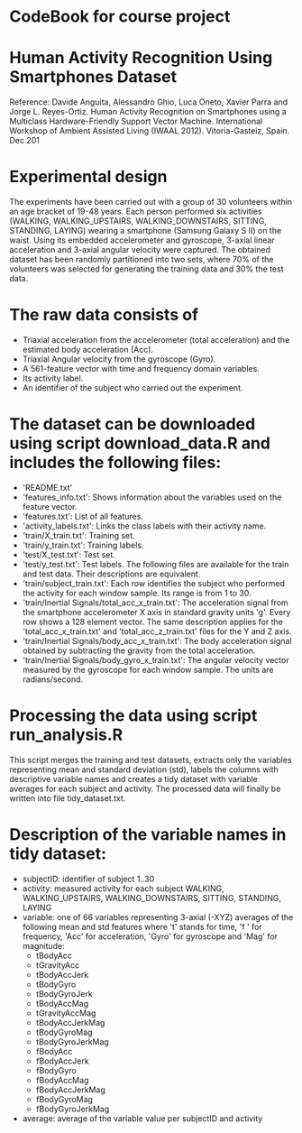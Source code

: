 ﻿# CodeBook for course project 
Human Activity Recognition Using Smartphones Dataset
======================================
Reference: Davide Anguita, Alessandro Ghio, Luca Oneto, Xavier Parra and Jorge L. Reyes-Ortiz. Human Activity Recognition on Smartphones using a Multiclass Hardware-Friendly Support Vector Machine. International Workshop of Ambient Assisted Living (IWAAL 2012). Vitoria-Gasteiz, Spain. Dec 201

Experimental design
======================================
The experiments have been carried out with a group of 30 volunteers within an age bracket of 19-48 years. Each person performed six activities (WALKING, WALKING_UPSTAIRS, WALKING_DOWNSTAIRS, SITTING, STANDING, LAYING) wearing a smartphone (Samsung Galaxy S II) on the waist. Using its embedded accelerometer and gyroscope, 3-axial linear acceleration and 3-axial angular velocity were captured. The obtained dataset has been randomly partitioned into two sets, where 70% of the volunteers was selected for generating the training data and 30% the test data. 


The raw data consists of
======================================
- Triaxial acceleration from the accelerometer (total acceleration) and the estimated body acceleration (Acc).
- Triaxial Angular velocity from the gyroscope (Gyro). 
- A 561-feature vector with time and frequency domain variables. 
- Its activity label. 
- An identifier of the subject who carried out the experiment.


The dataset can be downloaded using script download_data.R and includes the following files:
=========================================

- 'README.txt'
- 'features_info.txt': Shows information about the variables used on the feature vector.
- 'features.txt': List of all features.
- 'activity_labels.txt': Links the class labels with their activity name.
- 'train/X_train.txt': Training set.
- 'train/y_train.txt': Training labels.
- 'test/X_test.txt': Test set.
- 'test/y_test.txt': Test labels.
The following files are available for the train and test data. Their descriptions are equivalent. 
- 'train/subject_train.txt': Each row identifies the subject who performed the activity for each window sample. Its range is from 1 to 30. 
- 'train/Inertial Signals/total_acc_x_train.txt': The acceleration signal from the smartphone accelerometer X axis in standard gravity units 'g'. Every row shows a 128 element vector. The same description applies for the 'total_acc_x_train.txt' and 'total_acc_z_train.txt' files for the Y and Z axis. 
- 'train/Inertial Signals/body_acc_x_train.txt': The body acceleration signal obtained by subtracting the gravity from the total acceleration. 
- 'train/Inertial Signals/body_gyro_x_train.txt': The angular velocity vector measured by the gyroscope for each window sample. The units are radians/second. 

Processing the data using script run_analysis.R
======================================
This script merges the training and test datasets, extracts only the variables representing mean and standard deviation (std), labels the columns with descriptive variable names and creates a tidy dataset with variable averages for each subject and activity. The processed data will finally be written into file tidy_dataset.txt. 

Description of the variable names in tidy dataset:
======================================

- subjectID: identifier of subject 1..30
- activity: measured activity for each subject WALKING, WALKING_UPSTAIRS, WALKING_DOWNSTAIRS, SITTING, STANDING, LAYING
- variable: one of 66 variables representing 3-axial (-XYZ) averages of the following mean and std features where 't' stands for time, 'f ' for frequency, 'Acc' for acceleration, 'Gyro' for gyroscope and 'Mag' for magnitude:
	- tBodyAcc
	- tGravityAcc
	- tBodyAccJerk
	- tBodyGyro
	- tBodyGyroJerk
	- tBodyAccMag
	- tGravityAccMag
	- tBodyAccJerkMag
	- tBodyGyroMag
	- tBodyGyroJerkMag
	- fBodyAcc
	- fBodyAccJerk
	- fBodyGyro
	- fBodyAccMag
	- fBodyAccJerkMag
	- fBodyGyroMag
	- fBodyGyroJerkMag
- average: average of the variable value per subjectID and activity

